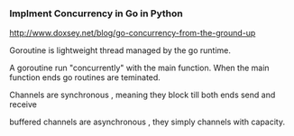 ### Implment Concurrency in Go in Python
http://www.doxsey.net/blog/go-concurrency-from-the-ground-up


Goroutine is lightweight thread managed by the go runtime.

A goroutine run "concurrently" with the main function.
When the main function ends go routines are teminated.


Channels are synchronous , meaning they block till both ends send and receive


buffered channels are asynchronous , they simply channels with capacity.
